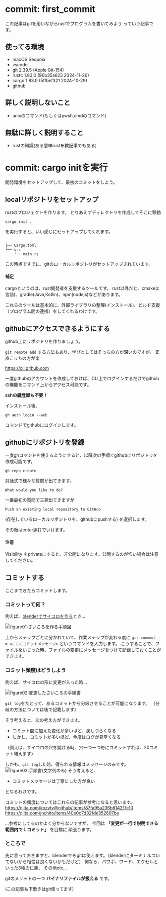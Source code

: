 # commit: first_commit
この記事はgitを用いながらrustでプログラムを書いてみよう
っていう記事です。

## 使ってる環境
- macOS Sequoia
- vscode
- git 2.39.5 (Apple Git-154)
- rustc 1.83.0 (90b35a623 2024-11-26)
- cargo 1.83.0 (5ffbef321 2024-10-29)
- github

## 詳しく説明しないこと
- unixのコマンド(もしくはpwsh,cmdのコマンド)

## 無駄に詳しく説明すること
- rustの知識(ある意味rust布教記事でもある)

# commit: cargo initを実行
開発環境をセットアップして、最初のコミットをしよう。

## localリポジトリをセットアップ

rustのプロジェクトを作ります。
とりあえずディレクトリを作成してそこに移動

```
cargo init .
```
を実行すると、いい感じにセットアップしてくれます。
```
.
├── Cargo.toml
└── src
    └── main.rs

```

この時点ですでに、gitのローカルリポジトリがセットアップされています。

#### 補足
cargoというのは、rust開発者を支援するツールです。
rust以外だと、cmake(c言語)、gradle(Java,Kotlin)、npm(nodejs)などがあります。

これらのツールは基本的に、外部ライブラリの整理(インストール)、ビルド支援（プログラム間の連携）をしてくれるわけです。

## githubにアクセスできるようにする

github上にリポジトリを作りましょう。

`git remote add`
する方法もあり、学びとしてはそっちの方が深いのですが、
正直こっちの方が楽

https://cli.github.com

一度githubのアカウントを作成しておけば、CLI上でログインするだけでgithubの機能をコマンド上からアクセス可能です。

**sshの鍵登録も不要！**

インストール後、
```
gh auth login --web
```
コマンドでgithubにログインします。

## githubにリポジトリを登録
一度ghコマンドを使えるようにすると、以降次の手順でgithubにリポジトリを作成可能です。

```
gh repo create 
```
対話式で様々な質問が出てきます。
```
What would you like to do? 
```
一番最初の質問で三択出てきますが
```
Push an existing local repository to GitHub
```
(存在しているローカルリポジトリを、githubにpushする)
を選択します。

その後はenter連打でいけます。

#### 注意
Visibility をprivateにすると、非公開になります。公開するのが怖い場合は注意してください。

## コミットする
ここまできたらコミットします。

### コミットって何？
例えば、[blenderでサイコロを作る](https://blender-cg.net/dice/)とき...

![figure01:さいころを作る手順図](./figure/figure01.png)

上からステップごとに分かれていて、作業ステップが変わる度に
`git commmit -m <ここにコミットメッセージ>`
というコマンドを入力します。
こうすることで、ファイルをいじった時、ファイルの変更にメッセージをつけて記録しておくことができます。

### コミット頻度はどうしよう
例えば、サイコロの形に変更が入った時...

![figure02:変更したさいころの手順書](./figure/figure02.png)

`git log`をたとって、あるコミットから分岐させることが可能になります。
（分岐の方法については後で記載します）

そう考えると、次の考え方ができます。
- コミット間に加えた変化が多いほど、戻しづらくなる
- しかし、コミットが多いほど、今度はログが見辛くなる

（例えば、サイコロの穴を開ける時、穴一つ一つ毎にコミットすれば、20コミット増えます）

しかも、`git log`した時、得られる情報はメッセージのみです。
![figure03:手順書(文字列のみ)](./figure/figure03.png)
そう考えると、
- コミットメッセージは丁寧にした方が良い
  
となるわけです。


コミットの頻度についてはこれらの記事が参考になると思います。
https://qiita.com/kozyty@github/items/87fa95a236b6142f7c10
https://qiita.com/jnchito/items/40e0c7d32fde352607be

...参考にしてるのかよく分からないですが、
今回は **「変更が一行で説明できる範囲内で１コミット」** を目標に
頑張ります。

### ところで
先に言っておきますと、blenderでもgitは使えます。（blenderにターミナルついてないから相性は良くないかもだけど）
何なら、パワポ、ワード、エクセルといった3種の仁義、
その他etc...

gitのメリットの一つ **バイナリファイルが扱える** です。

(この記事も下敷きはgit使ってます)

## 